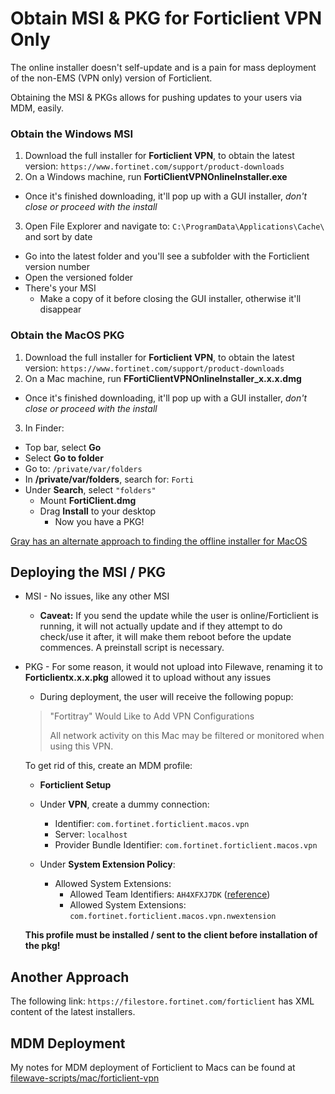 # Obtain MSI & PKG for Forticlient VPN Only
The online installer doesn't self-update and is a pain for mass deployment of the non-EMS (VPN only) version of Forticlient.

Obtaining the MSI & PKGs allows for pushing updates to your users via MDM, easily.

### Obtain the Windows MSI
1. Download the full installer for **Forticlient VPN**, to obtain the latest version: `https://www.fortinet.com/support/product-downloads`
2. On a Windows machine, run **FortiClientVPNOnlineInstaller.exe**
  - Once it's finished downloading, it'll pop up with a GUI installer, *don't close or proceed with the install*
3. Open File Explorer and navigate to: `C:\ProgramData\Applications\Cache\` and sort by date
  - Go into the latest folder and you'll see a subfolder with the Forticlient version number
  - Open the versioned folder
  - There's your MSI
    - Make a copy of it before closing the GUI installer, otherwise it'll disappear

### Obtain the MacOS PKG
1. Download the full installer for **Forticlient VPN**, to obtain the latest version: `https://www.fortinet.com/support/product-downloads`
2. On a Mac machine, run **FFortiClientVPNOnlineInstaller_x.x.x.dmg**
  - Once it's finished downloading, it'll pop up with a GUI installer, *don't close or proceed with the install*
3. In Finder:
  - Top bar, select **Go**
  - Select **Go to folder**
  - Go to: `/private/var/folders`
  - In **/private/var/folders**, search for: `Forti`
  - Under **Search**, select `"folders"`
    - Mount **FortiClient.dmg**
    - Drag **Install** to your desktop
      - Now you have a PKG!

  [Gray has an alternate approach to finding the offline installer for MacOS](https://blog.grayw.co.uk/obtaining-the-forticlient-offline-installer-for-distribution/)

## Deploying the MSI / PKG
- MSI - No issues, like any other MSI
  - **Caveat:** If you send the update while the user is online/Forticlient is running, it will not actually update and if they attempt to do check/use it after, it will make them reboot before the update commences.  A preinstall script is necessary.

- PKG - For some reason, it would not upload into Filewave, renaming it to **Forticlientx.x.x.pkg** allowed it to upload without any issues
  - During deployment, the user will receive the following popup:
  > "Fortitray" Would Like to Add VPN Configurations
  >
  > All network activity on this Mac may be filtered or monitored when using this VPN.

  To get rid of this, create an MDM profile:
  - **Forticlient Setup**
  - Under **VPN**, create a dummy connection:
    - Identifier: `com.fortinet.forticlient.macos.vpn`
    - Server: `localhost`
    - Provider Bundle Identifier: `com.fortinet.forticlient.macos.vpn`

  - Under **System Extension Policy**:
    - Allowed System Extensions:
      - Allowed Team Identifiers: `AH4XFXJ7DK` ([reference](https://docs2.fortinet.com/document/forticlient/6.0.1/macos-release-notes/825724/special-notices))
      - Allowed System Extensions: `com.fortinet.forticlient.macos.vpn.nwextension`


  **This profile must be installed / sent to the client before installation of the pkg!**

## Another Approach
The following link: `https://filestore.fortinet.com/forticlient` has XML content of the latest installers.

## MDM Deployment
My notes for MDM deployment of Forticlient to Macs can be found at [filewave-scripts/mac/forticlient-vpn](https://github.com/angela-d/filewave-scripts/tree/master/mac/forticlient-vpn)
